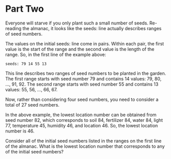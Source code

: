 # Part Two

Everyone will starve if you only plant such a small number of seeds. Re-reading
the almanac, it looks like the seeds: line actually describes ranges of seed
numbers.

The values on the initial seeds: line come in pairs. Within each pair, the first
value is the start of the range and the second value is the length of the range.
So, in the first line of the example above:

```seeds: 79 14 55 13```

This line describes two ranges of seed numbers to be planted in the garden. The
first range starts with seed number 79 and contains 14 values: 79, 80, ..., 
91, 92. The second range starts with seed number 55 and contains 13 values: 55,
56, ..., 66, 67.

Now, rather than considering four seed numbers, you need to consider a total of
27 seed numbers.

In the above example, the lowest location number can be obtained from seed
number 82, which corresponds to soil 84, fertilizer 84, water 84, light 77,
temperature 45, humidity 46, and location 46. So, the lowest location number 
is 46.

Consider all of the initial seed numbers listed in the ranges on the first line
of the almanac. What is the lowest location number that corresponds to any of
the initial seed numbers?